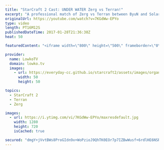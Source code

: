 ```yaml
---
title: "StarCraft 2 Cast: UNDER WATER Zerg vs Terran!"
excerpt: "A professional match of Zerg vs Terran between ByuN and Solar. Subscribe for more videos: http://lowko.tv/youtube More StarCraft 2 Casts: https://goo.gl/t6g7aW  One of the new maps in the new map pool is Abyssal Reef LE. It's a map that plays out fully under water and the physics of dying units is changed"
originalUrl: https://youtube.com/watch?v=7KGdWw-EPYo
type: video
length: PT16M12S
publishedDateTime: 2017-01-28T21:36:38Z
heat: 50

featuredContent: "<iframe width=\"800\" height=\"500\" frameborder=\"0\" src=\"https://www.youtube.com/embed/7KGdWw-EPYo\" allow=\"accelerometer; autoplay; encrypted-media; gyroscope; picture-in-picture\" allowfullscreen></iframe>"

provider:
  name: LowkoTV
  domain: lowko.tv
  images:
    - url: https://everyday-cc.github.io/starcraft2/assets/images/organizations/lowko.tv-50x50.jpg
      width: 50
      height: 50

topics:
  - StarCraft 2
  - Terran
  - Zerg

images:
  - url: https://i.ytimg.com/vi/7KGdWw-EPYo/maxresdefault.jpg
    width: 1280
    height: 720
    isCached: true

secured: "dmgY+jVvtBWs8ProGIdn9x+WoPzioJ9QhTK0EOr7p7IZBwWusf+6rdlHE6NSR1cXp02Ibob5u8CPIbSnMLiW0kQmPk6XC88A8ybRF3qj54LFFnm6RS10Q8HHY+mBcis5jR0LZNRVh+m4FBmr0Do6ICDenvL/4/wi03bhvHbh30lOIaA2pXHjoQU6jLWr0xbOS4oLxXZBbB9siMK413TGFS4vzQ4M6T/v8GMwvMnllmnbiynabQ8W3xsqxmLeqebEKUvcgcM+RzGOtXfB3XYtiCYg/HJHaCquWZO11k1hcL/6jL1bvihoFF8POEZNgnHbQ8YDn/xCfK+l06XrDpiz4B1/vfhnaZXPMlPoNEPkTAyg14CRc7RoF1XU3DwrueqVxTq/I8xTt83xSWMRxxyTQ3u6QUqdkM+4ZgwwBDay8aZJPJ1+igsD2BJPtpvROH6w;vzwKjVHnSL5Ep3lOldu8Sg=="
---
```


